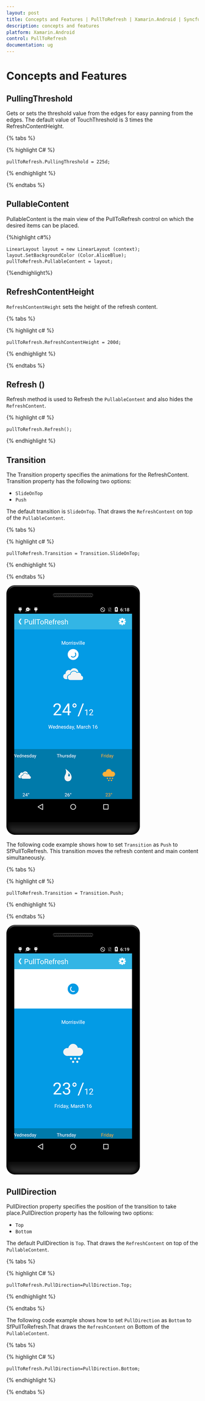 ```yaml
---
layout: post
title: Concepts and Features | PullToRefresh | Xamarin.Android | Syncfusion
description: concepts and features
platform: Xamarin.Android
control: PullToRefresh
documentation: ug
--- 
```


# Concepts and Features

## PullingThreshold

Gets or sets the threshold value from the edges for easy panning from the edges. The default value of TouchThreshold is 3 times the RefreshContentHeight.

{% tabs %}

{% highlight C# %}

    pullToRefresh.PullingThreshold = 225d;

{% endhighlight %}

{% endtabs %} 

## PullableContent

PullableContent is the main view of the PullToRefresh control on which the desired items can be placed.

{%highlight c#%}

    LinearLayout layout = new LinearLayout (context);
	layout.SetBackgroundColor (Color.AliceBlue);
	pullToRefresh.PullableContent = layout;

{%endhighlight%}


## RefreshContentHeight

`RefreshContentHeight` sets the height of the refresh content.

{% tabs %}

{% highlight c# %}

    pullToRefresh.RefreshContentHeight = 200d;

{% endhighlight %}

{% endtabs %}

## Refresh ()

Refresh method is used to Refresh the `PullableContent` and also hides the `RefreshContent`.

{% highlight c# %}

    pullToRefresh.Refresh();

{% endhighlight %}

## Transition

The Transition property specifies the animations for the RefreshContent. Transition property has the following two options:

* `SlideOnTop`
* `Push`

The default transition is `SlideOnTop`. That draws the `RefreshContent` on top of the `PullableContent`.

{% tabs %}



{% highlight c# %}

    pullToRefresh.Transition = Transition.SlideOnTop;

{% endhighlight %}

{% endtabs %}

![](features_images/Overview_img1.png)


The following code example shows how to set `Transition` as `Push` to SfPullToRefresh. This transition moves the refresh content and main content simultaneously.

{% tabs %}



{% highlight c# %}

    pullToRefresh.Transition = Transition.Push;

{% endhighlight %}

{% endtabs %}


![](features_images/Overview_img2.png)

## PullDirection

PullDirection property specifies the position of the transition to take place.PullDirection property has the following two options:
* `Top`
* `Bottom`

The default PullDirection is `Top`. That draws the `RefreshContent` on top of the `PullableContent`.

{% tabs %}

{% highlight C# %}

    pullToRefresh.PullDirection=PullDirection.Top;

{% endhighlight %}

{% endtabs %}

The following code example shows how to set `PullDirection` as `Bottom` to SfPullToRefresh.That draws the `RefreshContent` on Bottom of the `PullableContent`.

{% tabs %}

{% highlight C# %}

    pullToRefresh.PullDirection=PullDirection.Bottom;

{% endhighlight %}

{% endtabs %}
